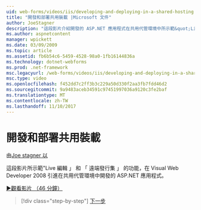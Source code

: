 ```yaml
---
uid: web-forms/videos/iis/developing-and-deploying-in-a-shared-hosting
title: "開發和部署共用裝載 |Microsoft 文件"
author: JoeStagner
description: "這段影片介紹開發的 ASP.NET 應用程式在共用代管環境中所示範&quot;Live 編輯&quot;和&quot;遠端發行集 （& s)..."
ms.author: aspnetcontent
manager: wpickett
ms.date: 03/09/2009
ms.topic: article
ms.assetid: fb6b54c6-5459-4528-98a0-1fb16144836a
ms.technology: dotnet-webforms
ms.prod: .net-framework
msc.legacyurl: /web-forms/videos/iis/developing-and-deploying-in-a-shared-hosting
msc.type: video
ms.openlocfilehash: f452dd7c2ff3b3c229a50d330f2aa3fb7fdd46d2
ms.sourcegitcommit: 9a9483aceb34591c97451997036a9120c3fe2baf
ms.translationtype: MT
ms.contentlocale: zh-TW
ms.lasthandoff: 11/10/2017
---
```

<a name="developing-and-deploying-in-a-shared-hosting"></a>開發和部署共用裝載
====================
由[Joe stagner 以](https://github.com/JoeStagner)

這段影片所示範"Live 編輯 」 和 「 遠端發行集 」 的功能，在 Visual Web Developer 2008 引進在共用代管環境中開發的 ASP.NET 應用程式。

[&#9654;觀看影片 （46 分鐘）](https://channel9.msdn.com/Blogs/ASP-NET-Site-Videos/developing-and-deploying-in-a-shared-hosting)

>[!div class="step-by-step"]
[下一步](working-with-iis7-deligated-admin.md)
